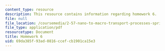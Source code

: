 ```yaml
---
content_type: resource
description: This resource contains information regarding homework 6.
file: null
file_location: /coursemedia/2-57-nano-to-macro-transport-processes-spring-2012/69da385f93ad0816ccefcb1901ca15e3_MIT2_57S12_hw_6.pdf
file_type: application/pdf
resourcetype: Document
title: Homework 6
uid: 69da385f-93ad-0816-ccef-cb1901ca15e3
---
```

